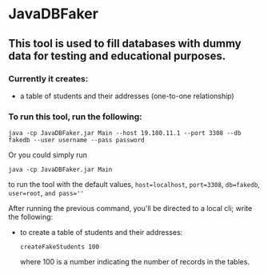 # JavaDBFaker
## This tool is used to fill databases with dummy data for testing and educational purposes. 
### Currently it creates:
  - a table of students and their addresses (one-to-one relationship)
  
### To run this tool, run the following:
  `java -cp JavaDBFaker.jar Main --host 19.180.11.1 --port 3308 --db fakedb --user username --pass password`
  
  Or you could simply run 
  
  `java -cp JavaDBFaker.jar Main `
  
  to run the tool with the default values, `host=localhost`, `port=3308`, `db=fakedb`, `user=root`, `and pass=''`
  
  After running the previous command, you'll be directed to a local cli; write the following:
  * to create a table of students and their addresses:
  
    `createFakeStudents 100`
    
    where 100 is a number indicating the number of records in the tables.

